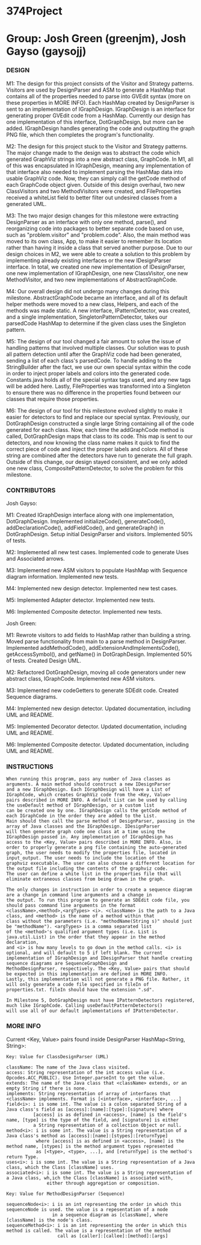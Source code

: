 # 374Project
# Group: Josh Green (greenjm), Josh Gayso (gaysojj)

### DESIGN ###

M1:	The design for this project consists of the Visitor and Strategy patterns. Visitors are used by DesignParser and ASM to 
	generate a HashMap that contains all of the properties needed to parse into GVEdit syntax (more on these properties in
	MORE INFO). Each HashMap created by DesignParser is sent to an implementation of IGraphDesign. IGraphDesign is an
	interface for generating proper GVEdit code from a HashMap. Currently our design has one implementation of this
	interface, DotGraphDesign, but more can be added. IGraphDesign handles generating the code and outputting the graph PNG
	file, which	then completes the program's functionality.
	
M2: The design for this project stuck to the Visitor and Strategy patterns. The major change made to the design was to abstract
	the code which generated GraphViz strings into a new abstract class, GraphCode. In M1, all of this was encapsulated in IGraphDesign,
	meaning any implementation of that interface also needed to implement parsing the HashMap data into usable GraphViz code. Now, they 
	can simply call the getCode method of each GraphCode object given. Outside of this design overhaul, two new ClassVisitors and 
	two MethodVisitors were created, and FileProperties received a whiteList field to better filter out undesired classes from a 
	generated UML.
	
M3: The two major design changes for this milestone were extracting DesignParser as an interface with only one method, parse(), and 
	reorganizing code into packages to better separate code based on use, such as "problem.visitor" and "problem.code". Also, the 
	main method was moved to its own class, App, to make it easier to remember its location rather than having it inside a class
	that served another purpose. Due to our design choices in M2, we were able to create a solution to this problem by implementing
	already existing interfaces or the new IDesignParser interface. In total, we created one new implementation of IDesignParser,
	one new implementation of IGraphDesign, one new ClassVisitor, one new MethodVisitor, and two new implementations of
	AbstractGraphCode. 
	
M4: Our overall design did not undergo many changes during this milestone. AbstractGraphCode became an interface, and all of its default
	helper methods were moved to a new class, Helpers, and each of the methods was made static. A new interface, IPatternDetector, was
	created, and a single implementation, SingletonPatternDetector, takes our parsedCode HashMap to determine if the given class uses
	the Singleton pattern.
	
M5: The design of our tool changed a fair amount to solve the issue of handling patterns that involved multiple classes. Our 
	solution was to push all pattern detection until after the GraphViz code had been generated, sending a list of each class's parsedCode.
	To handle adding to the StringBuilder after the fact, we use our own special syntax within the code in order to inject proper
	labels and colors into the generated code. Constants.java holds all of the special syntax tags used, and any new tags will be
	added here. Lastly, FileProperties was transformed into a Singleton to ensure there was no difference in the properties found
	between our classes that require those properties.

M6: The design of our tool for this milestone evolved slightly to make it easier for detectors to find and replace our special
	syntax. Previously, our DotGraphDesign constructed a single large String containing all of the code generated for each class.
	Now, each time the addGraphCode method is called, DotGraphDesign maps that class to its code. This map is sent to our detectors,
	and now knowing the class name makes it quick to find the correct piece of code and inject the proper labels and colors. All of 
	these string are combined after the detectors have run to generate the full graph. Outside of this change, our design stayed
	consistent, and we only added one new class, CompositePatternDetector, to solve the problem for this milestone.

### CONTRIBUTORS ###

Josh Gayso:

M1:	Created IGraphDesign interface along with one implementation, DotGraphDesign.
	Implemented initializeCode(), generateCode(), addDeclarationCode(), addFieldCode(), and generateGraph() in DotGraphDesign.
	Setup initial DesignParser and visitors. 
	Implemented 50% of tests.
	
M2: Implemented all new test cases.
	Implemented code to generate Uses and Associated arrows.
	
M3: Implemented new ASM visitors to populate HashMap with Sequence diagram information.
	Implemented new tests.

M4: Implemented new design detector.
	Implemented new test cases.
	
M5: Implemented Adapter detector.
	Implemented new tests.
	
M6: Implemented Composite detector.
	Implemented new tests.

Josh Green:

M1:	Rewrote visitors to add fields to HashMap rather than building a string.
	Moved parse functionality from main to a parse method in DesignParser. 
	Implemented addMethodCode(), addExtensionAndImplementsCode(), getAccessSymbol(), and getName() in DotGraphDesign.
	Implemented 50% of tests.
	Created Design UML.
	
M2: Refactored DotGraphDesign, moving all code generators under new abstract class, IGraphCode.
	Implemented new ASM visitors.
	
M3: Implemented new codeGetters to generate SDEdit code.
	Created Sequence diagrams.
	
M4: Implemented new design detector.
	Updated documentation, including UML and README.
	
M5: Implemented Decorator detector.
	Updated documentation, including UML and README.
	
M6: Implemented Composite detector.
	Updated documentation, including UML and README.


### INSTRUCTIONS ###

	When running this program, pass any number of Java classes as arguments. A main method should construct a new IDesignParser
	and a new IGraphDesign. Each IGraphDesign will have a List of IGraphCode, which creates GraphViz code from the <Key, Value>
	pairs described in MORE INFO. A default List can be used by calling the useDefault method of IGraphDesign, or a custom list
	can be created one by one. IGraphDesign calls the getCode method of each IGraphCode in the order they are added to the List.
	Main should then call the parse method of DesignParser, passing in the array of Java classes and the IGraphDesign. IDesignParser
	will then generate graph code one class at a time using the IGraphDesign passed in. Any implementation of IGraphDesign has 
	access to the <Key, Value> pairs described in MORE INFO. Also, in order to properly generate a png file containing the auto-generated
	graph, the user needs to modify the properties file, located in input_output. The user needs to include the location of the 
	graphviz executable. The user can also choose a different location for the output file including the contents of the graphviz code.
	The user can define a white list in the properties file that will eliminate extraneous classes from being drawn in the graph.
	
	The only changes in instruction in order to create a sequence diagram are a change in command line arguments and a change in
	the output. To run this program to generate an SDEdit code file, you should pass command line arguments in the format
	<className>,<method>,<argTypes> <i>. <className> is the path to a Java class, and <method> is the name of a method within that
	class without the parameters (i.e. "methodName(String s)" should just be "methodName"). <argTypes> is a comma separated list
	of the <method>'s qualified argument types (i.e. List is java.util.List) in the order that they appear in the method declaration,
	and <i> is how many levels to go down in the method	calls. <i> is optional, and will default to 5 if left blank. The current
	implementation of IGraphDesign and IDesignParser that handle creating sequence diagrams are SequenceGraphDesign and
	MethodDesignParser, respectively. The <Key, Value> pairs that should be expected in this implementation are defined in MORE INFO.
	Lastly, this implementation will not generate a PNG file. Rather, it will only generate a code file specified in fileIn of
	properties.txt. fileIn should have the extension ".sd".
	
	In Milestone 5, DotGraphDesign must have IPatternDetectors registered, much like IGraphCode. Calling useDefaultPatternDetectors()
	will use all of our default implementations of IPatternDetector. 
	

### MORE INFO ###

Current <Key, Value> pairs found inside DesignParser HashMap<String, String>:
	
	Key: Value for ClassDesignParser (UML)
	
	className: The name of the Java class visited.
	access: String representation of the int access value (i.e. Opcodes.ACC_PUBLIC). Use Integer.parseInt to get the value.
	extends: The name of the Java class that <className> extends, or an empty String if there is none.
	implements: String representation of array of interfaces that <className> implements. Format is [<interface>, <interface>, ...]
	field<i>: i is some int. The value is a colon separated String of a Java class's field as [access]:[name]:[type]:[signature] where
			  [access] is as defined in <access>, [name] is the field's name, [type] is the type of the field, and [signature] is either
			  a String representation of a collection Object or null.
	method<i>: i is some int. The value is a String representation of a Java class's method as [access]:[name]:[stypes]:[returnType]
			   where [access] is as defined in <access>, [name] is the method name, [stypes] is the method argument types represented
			   as [<type>, <type>, ...], and [returnType] is the method's return Type. 
	uses<i>: i is some int. The value is a String representation of a Java class, which the Class [className] uses.
	associated<i>: i is some int. The value is a String representation of a Java class, wh,ich the Class [className] is associated with,
				   either through aggregation or composition.
				   
	Key: Value for MethodDesignParser (Sequence)
	
	sequenceNode<i>: i is an int representing the order in which this sequenceNode is used. the value is a repesentation of a node
					 in a sequence diagram as [className], where [className] is the node's class.
	sequenceMethod<i>: i is an int representing the order in which this method is called. The value is a representation of the method
					   call as [caller]:[callee]:[method]:[args]
